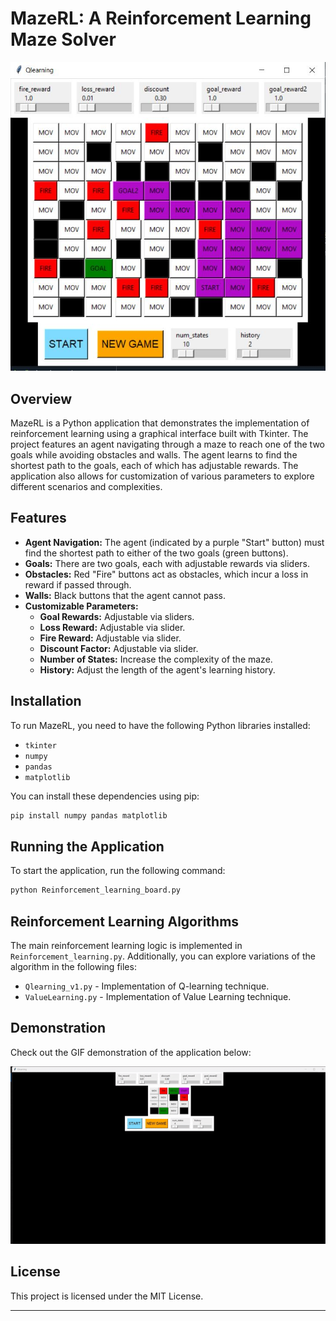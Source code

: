 
# MazeRL: A Reinforcement Learning Maze Solver

![Demo](maze_game2.jpg)

## Overview

MazeRL is a Python application that demonstrates the implementation of reinforcement learning using a graphical interface built with Tkinter. The project features an agent navigating through a maze to reach one of the two goals while avoiding obstacles and walls. The agent learns to find the shortest path to the goals, each of which has adjustable rewards. The application also allows for customization of various parameters to explore different scenarios and complexities.

## Features

- **Agent Navigation:** The agent (indicated by a purple "Start" button) must find the shortest path to either of the two goals (green buttons).
- **Goals:** There are two goals, each with adjustable rewards via sliders.
- **Obstacles:** Red "Fire" buttons act as obstacles, which incur a loss in reward if passed through.
- **Walls:** Black buttons that the agent cannot pass.
- **Customizable Parameters:** 
  - **Goal Rewards:** Adjustable via sliders.
  - **Loss Reward:** Adjustable via slider.
  - **Fire Reward:** Adjustable via slider.
  - **Discount Factor:** Adjustable via slider.
  - **Number of States:** Increase the complexity of the maze.
  - **History:** Adjust the length of the agent's learning history.

## Installation

To run MazeRL, you need to have the following Python libraries installed:

- `tkinter`
- `numpy`
- `pandas`
- `matplotlib`

You can install these dependencies using pip:

```bash
pip install numpy pandas matplotlib
```

## Running the Application

To start the application, run the following command:

```bash
python Reinforcement_learning_board.py
```

## Reinforcement Learning Algorithms

The main reinforcement learning logic is implemented in `Reinforcement_learning.py`. Additionally, you can explore variations of the algorithm in the following files:

- `Qlearning_v1.py` - Implementation of Q-learning technique.
- `ValueLearning.py` - Implementation of Value Learning technique.

## Demonstration

Check out the GIF demonstration of the application below:

![Demo](demo.gif)

## License

This project is licensed under the MIT License.

---

